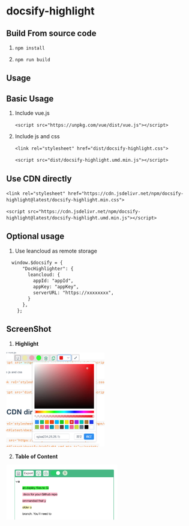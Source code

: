 # docsify-highlight

## Build From source code

1. `npm install`

2. `npm run build`

## Usage

## Basic Usage

1. Include vue.js

    `<script src="https://unpkg.com/vue/dist/vue.js"></script>`

2. Include js and css

    `<link rel="stylesheet" href="dist/docsify-highlight.css">`

    `<script src="dist/docsify-highlight.umd.min.js"></script>`
    

## Use CDN directly

   `<link rel="stylesheet" href="https://cdn.jsdelivr.net/npm/docsify-highlight@latest/docsify-highlight.min.css">`

   `<script src="https://cdn.jsdelivr.net/npm/docsify-highlight@latest/docsify-highlight.umd.min.js"></script>`

## Optional usage

1. Use leancloud as remote storage 

```
  window.$docsify = {
      "DocHighlighter": {
        leancloud: {
          appId: "appId",
          appKey: "appKey",
          serverURL: "https://xxxxxxxx",
        }
      },
    };

```
## ScreenShot

1. **Highlight**

  <img src="1.png" style="zoom: 33%;" />

2. **Table of Content**

  <img src="snapshot2.png" style="zoom: 33%;" />